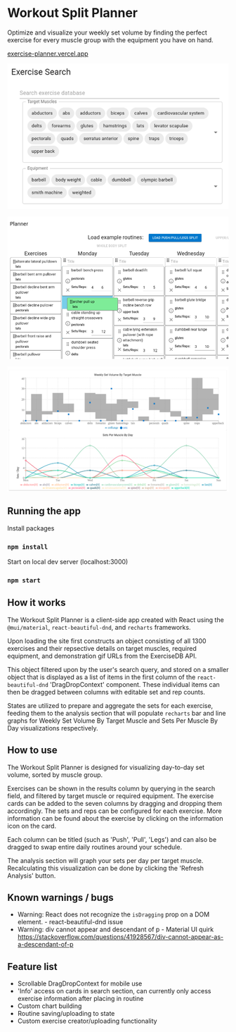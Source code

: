 # Workout Split Planner
Optimize and visualize your weekly set volume by finding the perfect exercise for every muscle group with the equipment you have on hand.

[exercise-planner.vercel.app](exercise-planner.vercel.app)

![](src/misc/Demo3.png)

![](src/misc/Demo1.png)

![](src/misc/Demo2.png)

## Running the app

Install packages
### `npm install`

Start on local dev server (localhost:3000)
### `npm start`

## How it works

The Workout Split Planner is a client-side app created with React using the `@mui/material`, `react-beautiful-dnd`, and `recharts` frameworks.

Upon loading the site first constructs an object consisting of all 1300 exercises and their repsective details on target muscles, required equipment, and demonstration gif URLs from the ExerciseDB API. 

This object filtered upon by the user's search query, and stored on a smaller object that is displayed as a list of items in the first column of the `react-beautiful-dnd` 'DragDropContext' component. These individual items can then be dragged between columns with editable set and rep counts.

States are utilized to prepare and aggregate the sets for each exercise, feeding them to the analysis section that will populate `recharts` bar and line graphs for Weekly Set Volume By Target Muscle and Sets Per Muscle By Day visualizations respectively.

## How to use

The Workout Split Planner is designed for visualizing day-to-day set volume, sorted by muscle group.

Exercises can be shown in the results column by querying in the search field, and filtered by target muscle or required equipment. The exercise cards can be added to the seven columns by dragging and dropping them accordingly. The sets and reps can be configured for each exercise. More information can be found about the exercise by clicking on the information icon on the card.

Each column can be titled (such as 'Push', 'Pull', 'Legs') and can also be dragged to swap entire daily routines around your schedule.

The analysis section will graph your sets per day per target muscle. Recalculating this visualization can be done by clicking the 'Refresh Analysis' button.

## Known warnings / bugs
- Warning: React does not recognize the `isDragging` prop on a DOM element. - react-beautiful-dnd issue
- Warning: div cannot appear and descendant of p - Material UI quirk
https://stackoverflow.com/questions/41928567/div-cannot-appear-as-a-descendant-of-p

## Feature list

- Scrollable DragDropContext for mobile use
- 'Info' access on cards in search section, can currently only access exercise information after placing in routine
- Custom chart building
- Routine saving/uploading to state
- Custom exercise creator/uploading functionality
